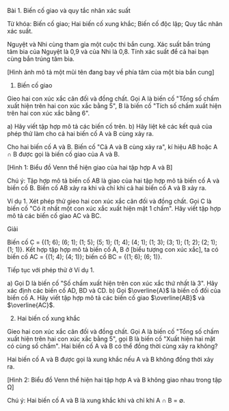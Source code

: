 Bài 1. Biến cố giao và quy tắc nhân xác suất

Từ khóa: Biến cố giao; Hai biến cố xung khắc; Biến cố độc lập; Quy tắc nhân xác suất.

Nguyệt và Nhi cùng tham gia một cuộc thi bắn cung. Xác suất bắn trúng tâm bia của Nguyệt là 0,9 và của Nhi là 0,8. Tính xác suất để cả hai bạn cùng bắn trúng tâm bia.

[Hình ảnh mô tả một mũi tên đang bay về phía tâm của một bia bắn cung]

1. Biến cố giao

Gieo hai con xúc xắc cân đối và đồng chất. Gọi A là biến cố "Tổng số chấm xuất hiện trên hai con xúc xắc bằng 5", B là biến cố "Tích số chấm xuất hiện trên hai con xúc xắc bằng 6".

a) Hãy viết tập hợp mô tả các biến cố trên.
b) Hãy liệt kê các kết quả của phép thử làm cho cả hai biến cố A và B cùng xảy ra.

Cho hai biến cố A và B. Biến cố "Cả A và B cùng xảy ra", kí hiệu AB hoặc A ∩ B được gọi là biến cố giao của A và B.

[Hình 1: Biểu đồ Venn thể hiện giao của hai tập hợp A và B]

Chú ý: Tập hợp mô tả biến cố AB là giao của hai tập hợp mô tả biến cố A và biến cố B. Biến cố AB xảy ra khi và chỉ khi cả hai biến cố A và B xảy ra.

Ví dụ 1. Xét phép thử gieo hai con xúc xắc cân đối và đồng chất. Gọi C là biến cố "Có ít nhất một con xúc xắc xuất hiện mặt 1 chấm". Hãy viết tập hợp mô tả các biến cố giao AC và BC.

Giải

Biến cố C = {(1; 6); (6; 1); (1; 5); (5; 1); (1; 4); (4; 1); (1; 3); (3; 1); (1; 2); (2; 1); (1; 1)}.
Kết hợp tập hợp mô tả biến cố A, B ở [biểu tượng con xúc xắc], ta có biến cố AC = {(1; 4); (4; 1)}; biến cố BC = {(1; 6); (6; 1)}.

Tiếp tục với phép thử ở Ví dụ 1.

a) Gọi D là biến cố "Số chấm xuất hiện trên con xúc xắc thứ nhất là 3". Hãy xác định các biến cố AD, BD và CD.
b) Gọi $\overline{A}$ là biến cố đối của biến cố A. Hãy viết tập hợp mô tả các biến cố giao $\overline{AB}$ và $\overline{AC}$.

2. Hai biến cố xung khắc

Gieo hai con xúc xắc cân đối và đồng chất. Gọi A là biến cố "Tổng số chấm xuất hiện trên hai con xúc xắc bằng 5", gọi B là biến cố "Xuất hiện hai mặt có cùng số chấm". Hai biến cố A và B có thể đồng thời cùng xảy ra không?

Hai biến cố A và B được gọi là xung khắc nếu A và B không đồng thời xảy ra.

[Hình 2: Biểu đồ Venn thể hiện hai tập hợp A và B không giao nhau trong tập Ω]

Chú ý: Hai biến cố A và B là xung khắc khi và chỉ khi A ∩ B = ∅.